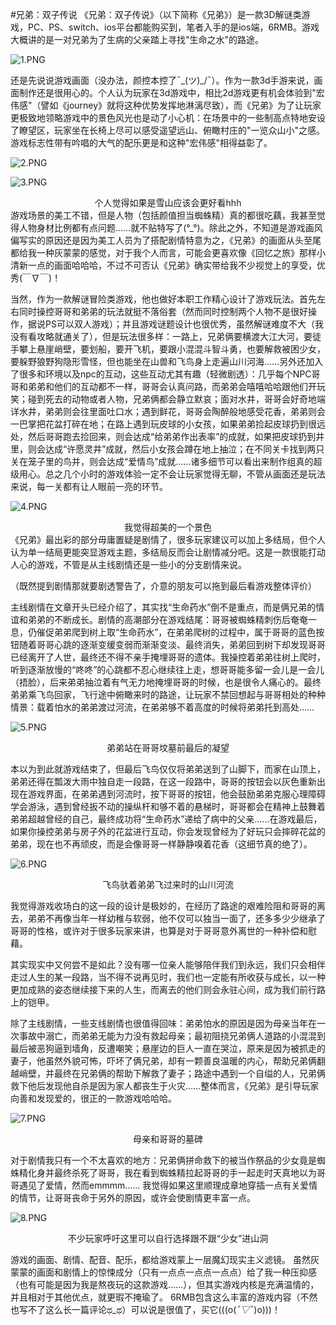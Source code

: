 #兄弟：双子传说
《兄弟：双子传说》（以下简称《兄弟》）是一款3D解谜类游戏，PC、PS、switch、ios平台都能购买到，笔者入手的是ios端，6RMB。游戏大概讲的是一对兄弟为了生病的父亲踏上寻找"生命之水"的路途。

![1.PNG](../assets/pictures/comments/BrothersATaleofTwoSons/1.PNG)

还是先说说游戏画面（没办法，颜控本控了¯\_(ツ)_/¯）。作为一款3d手游来说，画面制作还是很用心的。个人认为玩家在3d游戏中，相比2d游戏更有机会体验到"宏伟感"（譬如《journey》就将这种优势发挥地淋漓尽致），而《兄弟》为了让玩家更极致地领略游戏中的景色风光也是动了小心机：在场景中的一些制高点特地安设了瞭望区，玩家坐在长椅上尽可以感受遥望远山、俯瞰村庄的"一览众山小"之感。游戏标志性带有吟唱的大气的配乐更是和这种"宏伟感"相得益彰了。 

![2.PNG](../assets/pictures/comments/BrothersATaleofTwoSons/2.PNG) 

![3.PNG](../assets/pictures/comments/BrothersATaleofTwoSons/3.PNG)    

<center>个人觉得如果是雪山应该会更好看hhh</center> 
游戏场景的美工不错，但是人物（包括颜值担当蜘蛛精）真的都很吃藕，我甚至觉得人物身材比例都有点问题……就不贴特写了(°_°)。除此之外，不知道是游戏画风偏写实的原因还是因为美工人员为了搭配剧情特意为之，《兄弟》的画面从头至尾都给我一种灰蒙蒙的感觉，对于我个人而言，可能会更喜欢像《回忆之旅》那样小清新一点的画面哈哈哈，不过不可否认《兄弟》确实带给我不少视觉上的享受，优秀(￣∇￣)！  

当然，作为一款解谜冒险类游戏，他也做好本职工作精心设计了游戏玩法。首先左右同时操控哥哥和弟弟的玩法就挺不落俗套（然而同时控制两个人物不是很好操作，据说PS可以双人游戏）；并且游戏谜题设计也很优秀，虽然解谜难度不大（我没有看攻略就通关了），但是玩法很多样：一路上，兄弟俩要横渡大江大河，要徒手攀上悬崖峭壁，要划船，要开飞机，要跟小混混斗智斗勇，也要解救被困少女，要躲野狼野狗隐形雪怪，但也能坐在山兽和飞鸟身上走遍山川河海……另外还加入了很多和环境以及npc的互动，这些互动尤其有趣（轻微剧透）：几乎每个NPC哥哥和弟弟和他们的互动都不一样，哥哥会认真问路，而弟弟会嘻嘻哈哈跟他们开玩笑；碰到死去的动物或者人物，兄弟俩都会静立默哀；面对水井，哥哥会好奇地端详水井，弟弟则会往里面吐口水；遇到鲜花，哥哥会陶醉般地感受花香，弟弟则会一巴掌把花盆打碎在地；在路上遇到玩皮球的小女孩，如果弟弟捡起皮球扔到很远处，然后哥哥跑去捡回来，则会达成“给弟弟作出表率”的成就，如果把皮球扔到井里，则会达成“许愿灵井”成就，然后小女孩会蹲在地上抽泣；在不同关卡找到两只关在笼子里的鸟并，则会达成“爱情鸟”成就……诸多细节可以看出来制作组真的超级用心。总之几个小时的游戏体验一定不会让玩家觉得无聊，不管从画面还是玩法来说，每一关都有让人眼前一亮的环节。

![4.PNG](../assets/pictures/comments/BrothersATaleofTwoSons/4.PNG)  

<center>我觉得超美的一个景色</center>
《兄弟》最出彩的部分毋庸置疑是剧情了，很多玩家建议可以加上多结局，但个人认为单一结局更能突显游戏主题，多结局反而会让剧情减分吧。这是一款很能打动人心的游戏，不管是从主线剧情还是一些小的分支剧情来说。

（既然提到剧情那就要剧透警告了，介意的朋友可以拖到最后看游戏整体评价）

主线剧情在文章开头已经介绍了，其实找“生命药水”倒不是重点，而是俩兄弟的情谊和弟弟的不断成长。剧情的高潮部分在游戏结尾：哥哥被蜘蛛精刺伤后奄奄一息，仍催促弟弟爬到树上取“生命药水”，在弟弟爬树的过程中，属于哥哥的蓝色按钮随着哥哥心跳的逐渐变缓变弱而渐渐变淡、最终消失，弟弟回到树下却发现哥哥已经离开了人世，最终还不得不亲手掩埋哥哥的遗体。我操控着弟弟往树上爬时，听到逐渐放慢的“咚咚”的心跳都不忍心继续往上走，想哥哥能多留一会儿是一会儿（捂脸），后来弟弟抽泣着有气无力地掩埋哥哥的时候，也是很令人痛心的。最终弟弟乘飞鸟回家，飞行途中俯瞰来时的路途，让玩家不禁回想起与哥哥相处的种种情景：载着怕水的弟弟渡过河流，在弟弟够不着高度的时候将弟弟托到高处……

![5.PNG](../assets/pictures/comments/BrothersATaleofTwoSons/5.PNG) 

<center>弟弟站在哥哥坟墓前最后的凝望</center>

本以为到此就游戏结束了，但最后飞鸟仅仅将弟弟送到了山脚下，而家在山顶上，弟弟还得在瓢泼大雨中独自走一段路，在这一段路中，哥哥的按钮会以灰色重新出现在游戏界面，在弟弟遇到河流时，按下哥哥的按钮，他会鼓励弟弟克服心理障碍学会游泳，遇到曾经扳不动的操纵杆和够不着的悬梯时，哥哥都会在精神上鼓舞着弟弟超越曾经的自己，最终成功将“生命药水”递给了病中的父亲……在游戏最后，如果你操控弟弟与房子外的花盆进行互动，你会发现曾经为了好玩只会摔碎花盆的弟弟，现在也不再顽皮，而是会像哥哥一样静静嗅着花香（这细节真的绝了）。

![6.PNG](../assets/pictures/comments/BrothersATaleofTwoSons/6.PNG) 

<center>飞鸟驮着弟弟飞过来时的山川河流</center>

我觉得游戏收场白的这一段的设计是极妙的，在经历了路途的艰难险阻和哥哥的离去，弟弟不再像当年一样幼稚与软弱，他不仅可以独当一面了，还多多少少继承了哥哥的性格，或许对于很多玩家来讲，也算是对于哥哥意外离世的一种补偿和慰藉。

其实现实中又何尝不是如此？没有哪一位亲人能够陪伴我们到永远，我们只会相伴走过人生的某一段路，当不得不说再见时，我们也一定能有所收获与成长，以一种更加成熟的姿态继续接下来的人生，而离去的他们则会永驻心间，成为我们前行路上的铠甲。  

除了主线剧情，一些支线剧情也很值得回味：弟弟怕水的原因是因为母亲当年在一次事故中溺亡，而弟弟无能为力没有救起母亲；最初阻挠兄弟俩人道路的小混混到最后被恶狗逼到墙角，反遭嘲笑；悬崖边的巨人一直在哭泣，原来是因为被抓走的妻子，他虽然外貌可怖，吓坏了俩兄弟，却有一颗善良温暖的内心，帮助兄弟俩翻越峭壁，并最终在兄弟俩的帮助下解救了妻子；路途中遇到一个自缢的人，兄弟俩救下他后发现他自杀是因为家人都丧生于火灾……整体而言，《兄弟》是引导玩家向善和发现爱的，很正的一款游戏哈哈哈。

![7.PNG](../assets/pictures/comments/BrothersATaleofTwoSons/7.PNG)

<center>母亲和哥哥的墓碑</center>

对于剧情我只有一个不太喜欢的地方：兄弟俩拼命救下的被当作祭品的少女竟是蜘蛛精化身并最终杀死了哥哥，我在看到蜘蛛精拉起哥哥的手一起走时天真地以为哥哥遇见了爱情，然而emmmm…… 我觉得如果这里顺理成章地穿插一点有关爱情的情节，让哥哥丧命于另外的原因，或许会使剧情更丰富一点。

![8.PNG](../assets/pictures/comments/BrothersATaleofTwoSons/8.PNG) 

<center>不少玩家呼吁这里可以自行选择跟不跟“少女”进山洞</center>

游戏的画面、剧情、配音、配乐，都给游戏蒙上一层魔幻现实主义滤镜。 虽然灰蒙蒙的画面和剧情上的惊悚成分（只有一点点一点点一点点）给了我一种压抑感（也有可能是因为我是熬夜玩的这款游戏……），但其实游戏内核是充满温情的，并且相对于其他优点，就更瑕不掩瑜了。 6RMB包含这么丰富的游戏内容（不然也写不了这么长一篇评论ಥ_ಥ）可以说是很值了，买它(((o(*ﾟ▽ﾟ*)o)))！

